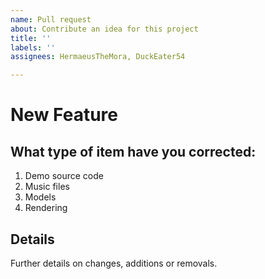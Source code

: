```yaml
---
name: Pull request
about: Contribute an idea for this project
title: ''
labels: ''
assignees: HermaeusTheMora, DuckEater54

---
```


# New Feature

## What type of item have you corrected:

1. Demo source code
2. Music files
3. Models
4. Rendering

## Details

Further details on changes, additions or removals. 
